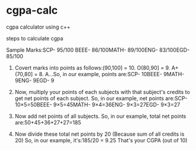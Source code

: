 # cgpa-calc
cgpa calculator using c++

steps to calculate cgpa


Sample Marks:SCP- 95/100
BEEE- 86/100MATH- 89/100ENG- 83/100EGD- 85/100

1) Covert marks into points as follows:(90,100] = 10. O(80,90] = 9. A+(70,80] = 8. A...So, in our example, points are:SCP- 10BEEE- 9MATH- 9ENG- 9EGD- 9

2) Now, multiply your points of each subjects with that subject's credits to get net points of each subject.
So, in our example, net points are:SCP- 10×5=50BEEE- 9×5=45MATH- 9×4=36ENG- 9×3=27EGD- 9×3=27

3) Now add net points of all subjects.
So, in our example, total net points are:50+45+36+27+27=185

4) Now divide these total net points by 20 (Because sum of all credits is 20)
So, in our example, it's:185/20 = 9.25
That's your CGPA (out of 10)
